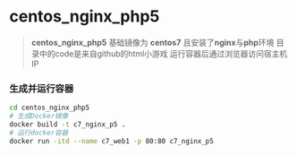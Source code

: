 # centos_nginx_php5
> **centos_nginx_php5** 基础镜像为 **centos7** 且安装了**nginx**与**php**环境
> 目录中的code是来自github的html小游戏
> 运行容器后通过浏览器访问宿主机IP
### 生成并运行容器
``` bash
cd centos_nginx_php5
# 生成Docker镜像
docker build -t c7_nginx_p5 .
# 运行docker容器
docker run -itd --name c7_web1 -p 80:80 c7_nginx_p5 
```
